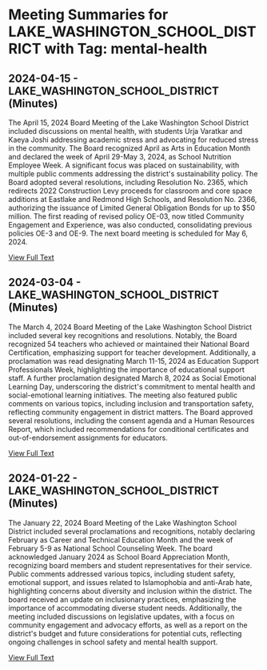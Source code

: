 # Meeting Summaries for LAKE_WASHINGTON_SCHOOL_DISTRICT with Tag: mental-health

## 2024-04-15 - LAKE_WASHINGTON_SCHOOL_DISTRICT (Minutes)

The April 15, 2024 Board Meeting of the Lake Washington School District included discussions on mental health, with students Urja Varatkar and Kaeya Joshi addressing academic stress and advocating for reduced stress in the community. The Board recognized April as Arts in Education Month and declared the week of April 29-May 3, 2024, as School Nutrition Employee Week. A significant focus was placed on sustainability, with multiple public comments addressing the district's sustainability policy. The Board adopted several resolutions, including Resolution No. 2365, which redirects 2022 Construction Levy proceeds for classroom and core space additions at Eastlake and Redmond High Schools, and Resolution No. 2366, authorizing the issuance of Limited General Obligation Bonds for up to $50 million. The first reading of revised policy OE-03, now titled Community Engagement and Experience, was also conducted, consolidating previous policies OE-3 and OE-9. The next board meeting is scheduled for May 6, 2024.

[View Full Text](https://raw.githubusercontent.com/VoronoiPerspectives/WashingtonStateSchoolBoardExplorer/refs/heads/main/data/countries/usa/states/wa/counties/king/school_boards/lake_washington_school_district/2024/2024-04-15-minutes.txt)

## 2024-03-04 - LAKE_WASHINGTON_SCHOOL_DISTRICT (Minutes)

The March 4, 2024 Board Meeting of the Lake Washington School District included several key recognitions and resolutions. Notably, the Board recognized 54 teachers who achieved or maintained their National Board Certification, emphasizing support for teacher development. Additionally, a proclamation was read designating March 11-15, 2024 as Education Support Professionals Week, highlighting the importance of educational support staff. A further proclamation designated March 8, 2024 as Social Emotional Learning Day, underscoring the district's commitment to mental health and social-emotional learning initiatives. The meeting also featured public comments on various topics, including inclusion and transportation safety, reflecting community engagement in district matters. The Board approved several resolutions, including the consent agenda and a Human Resources Report, which included recommendations for conditional certificates and out-of-endorsement assignments for educators.

[View Full Text](https://raw.githubusercontent.com/VoronoiPerspectives/WashingtonStateSchoolBoardExplorer/refs/heads/main/data/countries/usa/states/wa/counties/king/school_boards/lake_washington_school_district/2024/2024-03-04-minutes.txt)

## 2024-01-22 - LAKE_WASHINGTON_SCHOOL_DISTRICT (Minutes)

The January 22, 2024 Board Meeting of the Lake Washington School District included several proclamations and recognitions, notably declaring February as Career and Technical Education Month and the week of February 5-9 as National School Counseling Week. The board acknowledged January 2024 as School Board Appreciation Month, recognizing board members and student representatives for their service. Public comments addressed various topics, including student safety, emotional support, and issues related to Islamophobia and anti-Arab hate, highlighting concerns about diversity and inclusion within the district. The board received an update on inclusionary practices, emphasizing the importance of accommodating diverse student needs. Additionally, the meeting included discussions on legislative updates, with a focus on community engagement and advocacy efforts, as well as a report on the district's budget and future considerations for potential cuts, reflecting ongoing challenges in school safety and mental health support.

[View Full Text](https://raw.githubusercontent.com/VoronoiPerspectives/WashingtonStateSchoolBoardExplorer/refs/heads/main/data/countries/usa/states/wa/counties/king/school_boards/lake_washington_school_district/2024/2024-01-22-minutes.txt)

